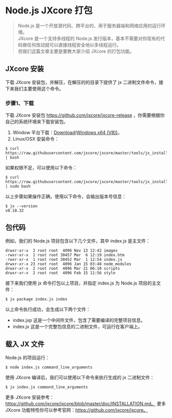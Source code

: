 # Node.js JXcore 打包
> Node.js 是一个开放源代码、跨平台的、用于服务器端和网络应用的运行环境。<br/>
JXcore 是一个支持多线程的 Node.js 发行版本，基本不需要对你现有的代码做任何改动就可以直接线程安全地以多线程运行。<br/>
但我们这篇文章主要是要教大家介绍 JXcore 的打包功能。<br/>

## JXcore 安装
下载 JXcore 安装包，并解压，在解压的的目录下提供了 jx 二进制文件命令，接下来我们主要使用这个命令。
### 步骤1、下载
下载 JXcore 安装包 https://github.com/jxcore/jxcore-release
，你需要根据你自己的系统环境来下载安装包。
1. Window 平台下载：[Download(Windows x64 (V8))](https://raw.githubusercontent.com/jxcore/jxcore-release/master/0311/jx_win64v8.zip)。
2. Linux/OSX 安装命令：
```
$ curl https://raw.githubusercontent.com/jxcore/jxcore/master/tools/jx_install.sh | bash
```
如果权限不足，可以使用以下命令：
```
$ curl https://raw.githubusercontent.com/jxcore/jxcore/master/tools/jx_install.sh | sudo bash
```
以上步骤如果操作正确，使用以下命令，会输出版本号信息：
```
$ jx --version
v0.10.32
```
## 包代码
例如，我们的 Node.js 项目包含以下几个文件，其中 index.js 是主文件：
```
drwxr-xr-x  2 root root  4096 Nov 13 12:42 images
-rwxr-xr-x  1 root root 30457 Mar  6 12:19 index.htm
-rwxr-xr-x  1 root root 30452 Mar  1 12:54 index.js
drwxr-xr-x 23 root root  4096 Jan 15 03:48 node_modules
drwxr-xr-x  2 root root  4096 Mar 21 06:10 scripts
drwxr-xr-x  2 root root  4096 Feb 15 11:56 style
```
接下来我们使用 jx 命令打包以上项目，并指定 index.js 为 Node.js 项目的主文件：
```
$ jx package index.js index
```
以上命令执行成功，会生成以下两个文件：
- index.jxp 这是一个中间件文件，包含了需要编译的完整项目信息。
- index.jx 这是一个完整包信息的二进制文件，可运行在客户端上。
## 载入 JX 文件
Node.js 的项目运行：
```
$ node index.js command_line_arguments
```
使用 JXcore 编译后，我们可以使用以下命令来执行生成的 jx 二进制文件：
```
$ jx index.jx command_line_arguments
```
更多 JXcore 安装参考：https://github.com/jxcore/jxcore/blob/master/doc/INSTALLATION.md。
更多 JXcore 功能特性你可以参考官网：https://github.com/jxcore/jxcore。